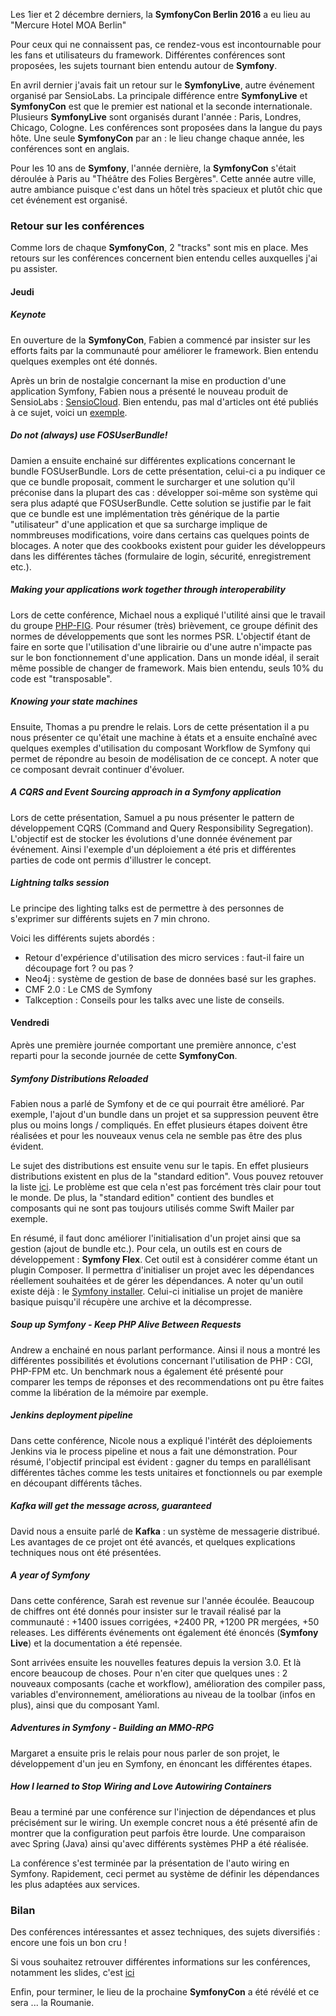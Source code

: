 Les 1ier et 2 décembre derniers, la **SymfonyCon Berlin 2016** a eu lieu au "Mercure Hotel MOA Berlin"

Pour ceux qui ne connaissent pas, ce rendez-vous est incontournable pour les fans et utilisateurs du framework. Différentes conférences sont proposées, les sujets tournant bien entendu autour de **Symfony**.

En avril dernier j'avais fait un retour sur le **SymfonyLive**, autre événement organisé par SensioLabs. La principale différence entre **SymfonyLive** et **SymfonyCon** est que le premier est national et la seconde internationale. Plusieurs **SymfonyLive** sont organisés durant l'année : Paris, Londres, Chicago, Cologne. Les conférences sont proposées dans la langue du pays hôte. Une seule **SymfonyCon** par an : le lieu change chaque année, les conférences sont en anglais.

Pour les 10 ans de **Symfony**, l'année dernière, la **SymfonyCon** s'était déroulée à Paris au "Théâtre des Folies Bergères". Cette année autre ville, autre ambiance puisque c'est dans un hôtel très spacieux et plutôt chic que cet événement est organisé.


### Retour sur les conférences

Comme lors de chaque **SymfonyCon**, 2 "tracks" sont mis en place. Mes retours sur les conférences concernent bien entendu celles auxquelles j'ai pu assister.


#### Jeudi

##### Keynote

En ouverture de la **SymfonyCon**, Fabien a commencé par insister sur les efforts faits par la communauté pour améliorer le framework. Bien entendu quelques exemples ont été donnés.

Après un brin de nostalgie concernant la mise en production d'une application Symfony, Fabien nous a présenté le nouveau produit de SensioLabs : [SensioCloud](https://sensio.cloud/). Bien entendu, pas mal d'articles ont été publiés à ce sujet, voici un [exemple](http://www.journaldunet.com/solutions/cloud-computing/1189010-sensiocloud-sensiolabs-devoile-son-cloud-taille-pour-symfony/).


##### Do not (always) use FOSUserBundle!

Damien a ensuite enchainé sur différentes explications concernant le bundle FOSUserBundle. Lors de cette présentation, celui-ci a pu indiquer ce que ce bundle proposait, comment le surcharger et une solution qu'il préconise dans la plupart des cas : développer soi-même son système qui sera plus adapté que FOSUserBundle. Cette solution se justifie par le fait que ce bundle est une implémentation très générique de la partie "utilisateur" d'une application et que sa surcharge implique de nommbreuses modifications, voire dans certains cas quelques points de blocages.
A noter que des cookbooks existent pour guider les développeurs dans les différentes tâches (formulaire de login, sécurité, enregistrement etc.).


##### Making your applications work together through interoperability

Lors de cette conférence, Michael nous a expliqué l'utilité ainsi que le travail du groupe [PHP-FIG](http://www.php-fig.org/). Pour résumer (très) brièvement, ce groupe définit des normes de développements que sont les normes PSR. L'objectif étant de faire en sorte que l'utilisation d'une librairie ou d'une autre n'impacte pas sur le bon fonctionnement d'une application. Dans un monde idéal, il serait même possible de changer de framework. Mais bien entendu, seuls 10% du code est "transposable".


##### Knowing your state machines

Ensuite, Thomas a pu prendre le relais. Lors de cette présentation il a pu nous présenter ce qu'était une machine à états et a ensuite enchaîné avec quelques exemples d'utilisation du composant Workflow de Symfony qui permet de répondre au besoin de modélisation de ce concept. A noter que ce composant devrait continuer d'évoluer.


##### A CQRS and Event Sourcing approach in a Symfony application

Lors de cette présentation, Samuel a pu nous présenter le pattern de développement CQRS (Command and Query Responsibility Segregation). L'objectif est de stocker les évolutions d'une donnée événement par événement. Ainsi l'exemple d'un déploiement a été pris et différentes parties de code ont permis d'illustrer le concept.


##### Lightning talks session

Le principe des lighting talks est de permettre à des personnes de s'exprimer sur différents sujets en 7 min chrono.

Voici les différents sujets abordés :

* Retour d'expérience d'utilisation des micro services : faut-il faire un découpage fort ? ou pas ?
* Neo4j : système de gestion de base de données basé sur les graphes.
* CMF 2.0 : Le CMS de Symfony
* Talkception : Conseils pour les talks avec une liste de conseils.



#### Vendredi

Après une première journée comportant une première annonce, c'est reparti pour la seconde journée de cette **SymfonyCon**.


##### Symfony Distributions Reloaded

Fabien nous a parlé de Symfony et de ce qui pourrait être amélioré. Par exemple, l'ajout d'un bundle dans un projet et sa suppression peuvent être plus ou moins longs / compliqués. En effet plusieurs étapes doivent être réalisées et pour les nouveaux venus cela ne semble pas être des plus évident.

Le sujet des distributions est ensuite venu sur le tapis. En effet plusieurs distributions existent en plus de la "standard edition". Vous pouvez retouver la liste [ici](http://symfony.com/distributions). Le problème est que cela n'est pas forcément très clair pour tout le monde. De plus, la "standard edition" contient des bundles et composants qui ne sont pas toujours utilisés comme Swift Mailer par exemple.

En résumé, il faut donc améliorer l'initialisation d'un projet ainsi que sa gestion (ajout de bundle etc.). Pour cela, un outils est en cours de développement : **Symfony Flex**. Cet outil est à considérer comme étant un plugin Composer. Il permettra d'initialiser un projet avec les dépendances réellement souhaitées et de gérer les dépendances. A noter qu'un outil existe déjà : le [Symfony installer](https://symfony.com/download). Celui-ci initialise un projet de manière basique puisqu'il récupère une archive et la décompresse.


##### Soup up Symfony - Keep PHP Alive Between Requests

Andrew a enchainé en nous parlant performance. Ainsi il nous a montré les différentes possibilités et évolutions concernant l'utilisation de PHP : CGI, PHP-FPM etc. Un benchmark nous a également été présenté pour comparer les temps de réponses et des recommendations ont pu être faites comme la libération de la mémoire par exemple.


##### Jenkins deployment pipeline

Dans cette conférence, Nicole nous a expliqué l'intérêt des déploiements Jenkins via le process pipeline et nous a fait une démonstration.
Pour résumé, l'objectif  principal est évident : gagner du temps en parallélisant différentes tâches comme les tests unitaires et fonctionnels ou par exemple en découpant différents tâches.


##### Kafka will get the message across, guaranteed

David nous a ensuite parlé de **Kafka** : un système de messagerie distribué. Les avantages de ce projet ont été avancés, et quelques explications techniques nous ont été présentées.


##### A year of Symfony

Dans cette conférence, Sarah est revenue sur l'année écoulée. Beaucoup de chiffres ont été donnés pour insister sur le travail réalisé par la communauté : +1400 issues corrigées, +2400 PR, +1200 PR mergées, +50 releases. Les différents événements ont également été énoncés (**Symfony Live**) et la documentation a été repensée.

Sont arrivées ensuite les nouvelles features depuis la version 3.0. Et là encore beaucoup de choses. Pour n'en citer que quelques unes : 2 nouveaux composants (cache et workflow), amélioration des compiler pass, variables d'environnement, améliorations au niveau de la toolbar (infos en plus), ainsi que du composant Yaml.


##### Adventures in Symfony - Building an MMO-RPG

Margaret a ensuite pris le relais pour nous parler de son projet, le développement d'un jeu en Symfony,  en énoncant les différentes étapes.


##### How I learned to Stop Wiring and Love Autowiring Containers

Beau a terminé par une conférence sur l'injection de dépendances et plus précisément sur le wiring. Un exemple concret nous a été présenté afin de montrer que la configuration peut parfois être lourde. Une comparaison avec Spring (Java) ainsi qu'avec différents systèmes PHP a été réalisée.

La conférence s'est terminée par la présentation de l'auto wiring en Symfony. Rapidement, ceci permet au système de définir les dépendances les plus adaptées aux services.  


### Bilan

Des conférences intéressantes et assez techniques, des sujets diversifiés : encore une fois un bon cru !

Si vous souhaitez retrouver différentes informations sur les conférences, notamment les slides, c'est [ici](https://github.com/SymfonyCon/2016-talks)

Enfin, pour terminer, le lieu de la prochaine **SymfonyCon** a été révélé et ce sera ... la Roumanie.
